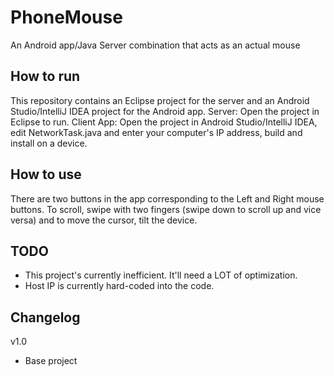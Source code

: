 # PhoneMouse
An Android app/Java Server combination that acts as an actual mouse
## How to run
This repository contains an Eclipse project for the server and an Android Studio/IntelliJ IDEA project for the Android app.
Server: Open the project in Eclipse to run.
Client App: Open the project in Android Studio/IntelliJ IDEA, edit NetworkTask.java and enter your computer's IP address, build and install on a device.
## How to use
There are two buttons in the app corresponding to the Left and Right mouse buttons. To scroll, swipe with two fingers (swipe down to scroll up and vice versa) and to move the cursor, tilt the device.
## TODO
+ This project's currently inefficient. It'll need a LOT of optimization.
+ Host IP is currently hard-coded into the code.

## Changelog
v1.0
+ Base project
